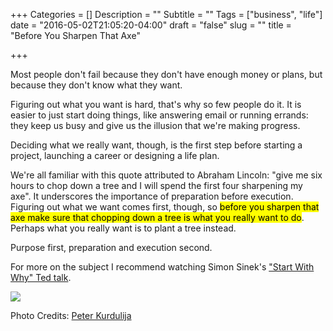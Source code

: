 +++
Categories = []
Description = ""
Subtitle = ""
Tags = ["business", "life"]
date = "2016-05-02T21:05:20-04:00"
draft = "false"
slug = ""
title = "Before You Sharpen That Axe"

+++

Most people don't fail because they don't have enough money or plans, but because they don't know what they want. 

Figuring out what you want is hard, that's why so few people do it. It is easier to just start doing things, like answering email or running errands: they keep us busy and give us the illusion that we're making progress.

Deciding what we really want, though, is the first step before starting a project, launching a career or designing a life plan.

We're all familiar with this quote attributed to Abraham Lincoln: "give me six hours to chop down a tree and I will spend the first four sharpening my axe". It underscores the importance of preparation before execution. Figuring out what we want comes first, though, so <mark>before you sharpen that axe make sure that chopping down a tree is what you really want to do</mark>. Perhaps what you really want is to plant a tree instead. 

Purpose first, preparation and execution second. 

For more on the subject I recommend watching Simon Sinek's ["Start With Why" Ted talk](https://www.ted.com/talks/simon_sinek_how_great_leaders_inspire_action?language=en).

<img src="/images/tree.jpg">

Photo Credits: [Peter Kurdulija](https://www.flickr.com/photos/peter_from_wellington/15701759174/)